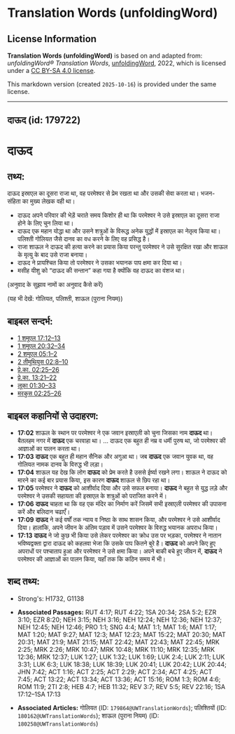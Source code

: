 # Translation Words (unfoldingWord)

## License Information

**Translation Words (unfoldingWord)** is based on and adapted from: _unfoldingWord® Translation Words_, [unfoldingWord](https://unfoldingword.org/utw), 2022, which is licensed under a [CC BY-SA 4.0 license](https://creativecommons.org/licenses/by-sa/4.0/legalcode.en).

This markdown version (created `2025-10-16`) is provided under the same license.



--------------------------------

## दाऊद (id: 179722)

दाऊद
====

तथ्य:
-----

दाऊद इस्राएल का दूसरा राजा था, वह परमेश्वर से प्रेम रखता था और उसकी सेवा करता था। भजन\-संहिता का मुख्य लेखक वही था।

* दाऊद अपने परिवार की भेड़ें चराते समय किशोर ही था कि परमेश्वर ने उसे इस्राएल का दूसरा राजा होने के लिए चुन लिया था।
* दाऊद एक महान योद्धा था और उसने शत्रुओं के विरूद्ध अनेक युद्धों में इस्राएल का नेतृत्व किया था। पलिश्ती गोलियत जैसे दानव का वध करने के लिए वह प्रसिद्ध है।
* राजा शाऊल ने दाऊद की हत्या करने का प्रयास किया परन्तु परमेश्वर ने उसे सुरक्षित रखा और शाऊल के मृत्यु के बाद उसे राजा बनाया।
* दाऊद ने प्रायश्चित किया तो परमेश्वर ने उसका भयानक पाप क्षमा कर दिया था।
* मसीह यीशु को “दाऊद की सन्तान” कहा गया है क्योंकि वह दाऊद का वंशज था।

(अनुवाद के सुझाव नामों का अनुवाद कैसे करें)

(यह भी देखें: गोलियत, पलिश्ती, शाऊल (पुराना नियम))

बाइबल सन्दर्भ:
--------------

* [1 शमूएल 17:12–13](https://ref.ly/1Sam0:0)
* [1 शमूएल 20:32–34](https://ref.ly/1Sam0:0)
* [2 शमूएल 05:1–2](https://ref.ly/2Sam0:0)
* [2 तीमुथियुस 02:8–10](https://ref.ly/2Tim0:0)
* [प्रे.का. 02:25–26](https://ref.ly/Acts2:25-Acts2:26)
* [प्रे.का. 13:21–22](https://ref.ly/Acts13:21-Acts13:22)
* [लूका 01:30–33](https://ref.ly/Luke1:30-Luke1:33)
* [मरकुस 02:25–26](https://ref.ly/Mark2:25-Mark2:26)

बाइबल कहानियों से उदाहरण:
-------------------------

* **17:02** शाऊल के स्थान पर परमेश्वर ने एक जवान इस्राएली को चुना जिसका नाम **दाऊद** था। बैतलहम नगर में **दाऊद** एक चरवाहा था। ... दाऊद एक बहुत ही नम्र व धर्मी पुरुष था, जो परमेश्वर की आज्ञाओं का पालन करता था।
* **17:03** **दाऊद** एक बहुत ही महान सैनिक और अगुआ था। जब **दाऊद** एक जवान युवक था, वह गोलियत नामक दानव के विरुद्ध भी लड़ा।
* **17:04** शाऊल यह देख कि लोग **दाऊद** को प्रेम करते है उससे ईर्ष्या रखने लगा। शाऊल ने दाऊद को मारने का कई बार प्रयास किया, इस कारण **दाऊद** शाऊल से छिप रहा था।
* **17:05** परमेश्वर ने **दाऊद** को आशीर्वाद दिया और उसे सफल बनाया। **दाऊद** ने बहुत से युद्ध लड़े और परमेश्वर ने उसकी सहायता की इस्राएल के शत्रुओं को पराजित करने में।
* **17:06** **दाऊद** चाहता था कि वह एक मंदिर का निर्माण करें जिसमें सभी इस्राएली परमेश्वर की उपासना करें और बलिदान चढाएँ।
* **17:09** **दाऊद** ने कई वर्षों तक न्याय व निष्ठा के साथ शासन किया, और परमेश्वर ने उसे आशीर्वाद दिया। हालांकि, अपने जीवन के अंतिम पड़ाव में उसने परमेश्वर के विरुद्ध भयानक अपराध किया।
* **17:13** **दाऊद** ने जो कुछ भी किया उसे लेकर परमेश्वर का क्रोध उस पर भड़का, परमेश्वर ने नातान भविष्यद्वक्ता द्वारा दाऊद को कहलवा भेजा कि उसके पाप कितने बुरे है। **दाऊद** को अपने किए हुए अपराधों पर पश्चाताप हुआ और परमेश्वर ने उसे क्षमा किया। अपने बाकी बचे हुए जीवन में, **दाऊद** ने परमेश्वर की आज्ञाओं का पालन किया, यहाँ तक कि कठिन समय में भी।

शब्द तथ्य:
----------

* Strong's: H1732, G1138

* **Associated Passages:** RUT 4:17; RUT 4:22; 1SA 20:34; 2SA 5:2; EZR 3:10; EZR 8:20; NEH 3:15; NEH 3:16; NEH 12:24; NEH 12:36; NEH 12:37; NEH 12:45; NEH 12:46; PRO 1:1; SNG 4:4; MAT 1:1; MAT 1:6; MAT 1:17; MAT 1:20; MAT 9:27; MAT 12:3; MAT 12:23; MAT 15:22; MAT 20:30; MAT 20:31; MAT 21:9; MAT 21:15; MAT 22:42; MAT 22:43; MAT 22:45; MRK 2:25; MRK 2:26; MRK 10:47; MRK 10:48; MRK 11:10; MRK 12:35; MRK 12:36; MRK 12:37; LUK 1:27; LUK 1:32; LUK 1:69; LUK 2:4; LUK 2:11; LUK 3:31; LUK 6:3; LUK 18:38; LUK 18:39; LUK 20:41; LUK 20:42; LUK 20:44; JHN 7:42; ACT 1:16; ACT 2:25; ACT 2:29; ACT 2:34; ACT 4:25; ACT 7:45; ACT 13:22; ACT 13:34; ACT 13:36; ACT 15:16; ROM 1:3; ROM 4:6; ROM 11:9; 2TI 2:8; HEB 4:7; HEB 11:32; REV 3:7; REV 5:5; REV 22:16; 1SA 17:12–1SA 17:13
* **Associated Articles:** गोलियत (ID: `179864@UWTranslationWords`); पलिश्तियों (ID: `180162@UWTranslationWords`); शाऊल (पुराना नियम) (ID: `180258@UWTranslationWords`)

